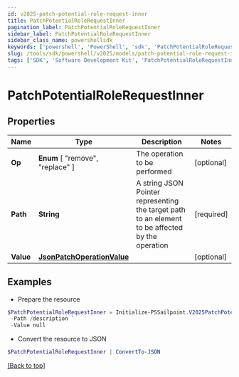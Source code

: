 ```yaml
---
id: v2025-patch-potential-role-request-inner
title: PatchPotentialRoleRequestInner
pagination_label: PatchPotentialRoleRequestInner
sidebar_label: PatchPotentialRoleRequestInner
sidebar_class_name: powershellsdk
keywords: ['powershell', 'PowerShell', 'sdk', 'PatchPotentialRoleRequestInner', 'V2025PatchPotentialRoleRequestInner'] 
slug: /tools/sdk/powershell/v2025/models/patch-potential-role-request-inner
tags: ['SDK', 'Software Development Kit', 'PatchPotentialRoleRequestInner', 'V2025PatchPotentialRoleRequestInner']
---
```



# PatchPotentialRoleRequestInner

## Properties

Name | Type | Description | Notes
------------ | ------------- | ------------- | -------------
**Op** |  **Enum** [  "remove",    "replace" ] | The operation to be performed | [optional] 
**Path** | **String** | A string JSON Pointer representing the target path to an element to be affected by the operation | [required]
**Value** | [**JsonPatchOperationValue**](json-patch-operation-value) |  | [optional] 

## Examples

- Prepare the resource
```powershell
$PatchPotentialRoleRequestInner = Initialize-PSSailpoint.V2025PatchPotentialRoleRequestInner  -Op replace `
 -Path /description `
 -Value null
```

- Convert the resource to JSON
```powershell
$PatchPotentialRoleRequestInner | ConvertTo-JSON
```


[[Back to top]](#) 

